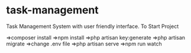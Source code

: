 # task-management
Task Management System with user friendly interface.
To Start Project 

=>composer install
=>npm install
=>php artisan key:generate
=>php artisan migrate
=>change .env file
=>php artisan serve
=>npm run watch
